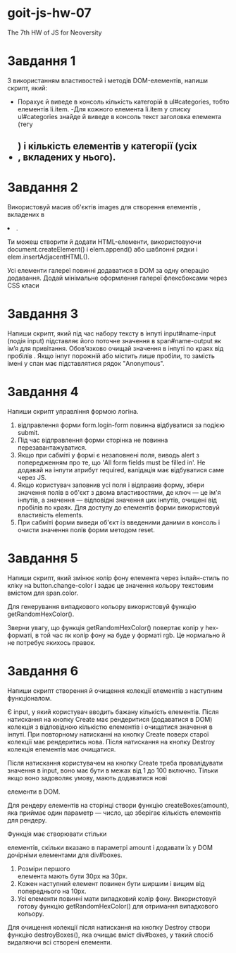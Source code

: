 # goit-js-hw-07

The 7th HW of JS for Neoversity

# Завдання 1

З використанням властивостей і методів DOM-елементів, напиши скрипт, який:

- Порахує й виведе в консоль кількість категорій в ul#categories, тобто елементів li.item. -Для кожного елемента li.item
  у списку ul#categories знайде й виведе в консоль текст заголовка елемента (тегу <h2>) і кількість елементів у
  категорії (усіх <li>, вкладених у нього).

# Завдання 2

Використовуй масив об'єктів images для створення елементів <img>, вкладених в <li>.

Ти можеш створити й додати HTML-елементи, використовуючи document.createElement() і elem.append() або шаблонні рядки і
elem.insertAdjacentHTML().

Усі елементи галереї повинні додаватися в DOM за одну операцію додавання. Додай мінімальне оформлення галереї
флексбоксами через CSS класи

# Завдання 3

Напиши скрипт, який під час набору тексту в інпуті input#name-input (подія input) підставляє його поточне значення в
span#name-output як ім’я для привітання. Обов’язково очищай значення в інпуті по краях від пробілів . Якщо інпут
порожній або містить лише пробіли, то замість імені у спан має підставлятися рядок "Anonymous".

# Завдання 4

Напиши скрипт управління формою логіна.

1. відправлення форми form.login-form повинна відбуватися за подією submit.
2. Під час відправлення форми сторінка не повинна перезавантажуватися.
3. Якщо при сабміті у формі є незаповнені поля, виводь alert з попередженням про те, що 'All form fields must be filled
   in'. Не додавай на інпути атрибут required, валідація має відбуватися саме через JS.
4. Якщо користувач заповнив усі поля і відправив форму, збери значення полів в об'єкт з двома властивостями, де ключ —
   це ім'я інпутів, а значення — відповідні значення цих інпутів, очищені від пробілів по краях. Для доступу до
   елементів форми використовуй властивість elements.
5. При сабміті форми виведи об'єкт із введеними даними в консоль і очисти значення полів форми методом reset.

# Завдання 5

Напиши скрипт, який змінює колір фону елемента <body> через інлайн-стиль по кліку на button.change-color і задає це
значення кольору текстовим вмістом для span.color.

Для генерування випадкового кольору використовуй функцію getRandomHexColor().

Зверни увагу, що функція getRandomHexColor() повертає колір у hex-форматі, в той час як колір фону на <body> буде у
форматі rgb. Це нормально й не потребує якихось правок.

# Завдання 6

Напиши скрипт створення й очищення колекції елементів з наступним функціоналом.

Є input, у який користувач вводить бажану кількість елементів. Після натискання на кнопку Create має рендеритися
(додаватися в DOM) колекція з відповідною кількістю елементів і очищатися значення в інпуті. При повторному натисканні
на кнопку Create поверх старої колекції має рендеритись нова. Після натискання на кнопку Destroy колекція елементів має
очищатися.

Після натискання користувачем на кнопку Create треба провалідувати значення в input, воно має бути в межах від 1 до 100
включно. Тільки якщо воно задоволяє умову, мають додаватися нові <div> елементи в DOM.

Для рендеру елементів на сторінці створи функцію createBoxes(amount), яка приймає один параметр — число, що зберігає
кількість елементів для рендеру.

Функція має створювати стільки <div> елементів, скільки вказано в параметрі amount і додавати їх у DOM дочірніми
елементами для div#boxes.

1. Розміри першого <div> елемента мають бути 30px на 30px.
2. Кожен наступний елемент повинен бути ширшим і вищим від попереднього на 10px.
3. Усі елементи повинні мати випадковий колір фону. Використовуй готову функцію getRandomHexColor() для отримання
   випадкового кольору.

Для очищення колекції після натискання на кнопку Destroy створи функцію destroyBoxes(), яка очищає вміст div#boxes, у
такий спосіб видаляючи всі створені елементи.
